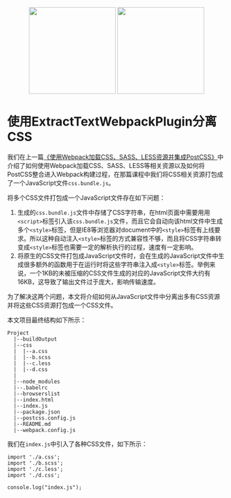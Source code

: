 ﻿<div align="center">
    <img width="200" height="200" src="https://cdn.rawgit.com/iSpring/babel-webpack-react-redux-tutorials/master/tutorials/use-extract-text-webpack-plugin/images/plugin.svg">
    <img width="200" height="200" src="https://cdn.rawgit.com/iSpring/babel-webpack-react-redux-tutorials/master/tutorials/use-extract-text-webpack-plugin/images/webpack.svg">
</div>

# 使用ExtractTextWebpackPlugin分离CSS
我们在上一篇[《使用Webpack加载CSS、SASS、LESS资源并集成PostCSS》](https://github.com/iSpring/babel-webpack-react-redux-tutorials/blob/master/tutorials/load-css-with-webpack/README.md)中介绍了如何使用Webpack加载CSS、SASS、LESS等相关资源以及如何将PostCSS整合进入Webpack构建过程，在那篇课程中我们将CSS相关资源打包成了一个JavaScript文件`css.bundle.js`。

将多个CSS文件打包成一个JavaScript文件存在如下问题：
 1. 生成的`css.bundle.js`文件中存储了CSS字符串，在html页面中需要用用`<script>`标签引入该`css.bundle.js`文件，而且它会自动向该html文件中生成多个`<style>`标签，但是IE8等浏览器对document中的`<style>`标签有上线要求。所以这种自动注入`<style>`标签的方式兼容性不够，而且将CSS字符串转变成`<style>`标签也需要一定的解析执行的过程，速度有一定影响。
 2. 将原生的CSS文件打包成JavaScript文件时，会在生成的JavaScript文件中生成很多额外的函数用于在运行时将这些字符串注入成`<style>`标签。举例来说，一个1KB的未被压缩的CSS文件生成的对应的JavaScript文件大约有16KB，这导致了输出文件过于庞大，影响传输速度。

为了解决这两个问题，本文将介绍如何从JavaScript文件中分离出多有CSS资源并将这些CSS资源打包成一个CSS文件。

本文项目最终结构如下所示：
```
Project
  |--buildOutput
  |--css
  |  |--a.css
  |  |--b.scss
  |  |--c.less
  |  |--d.css
  |
  |--node_modules
  |--.babelrc
  |--browserslist
  |--index.html
  |--index.js
  |--package.json
  |--postcss.config.js
  |--README.md
  |--webpack.config.js
```

我们在`index.js`中引入了各种CSS文件，如下所示：
```
import './a.css';
import './b.scss';
import './c.less';
import './d.css';

console.log("index.js");
```
